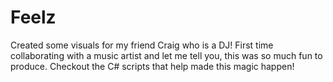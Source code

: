 # Feelz
Created some visuals for my friend Craig who is a DJ! First time collaborating with a music artist and let me tell you, this was so much fun to produce. Checkout the C# scripts that help made this magic happen! 
